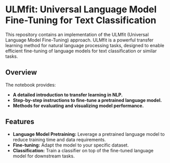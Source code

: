 # ULMfit: Universal Language Model Fine-Tuning for Text Classification

This repository contains an implementation of the ULMfit (Universal Language Model Fine-Tuning) approach. ULMfit is a powerful transfer learning method for natural language processing tasks, designed to enable efficient fine-tuning of language models for text classification or similar tasks.

## Overview

The notebook provides:
- **A detailed introduction to transfer learning in NLP.**
- **Step-by-step instructions to fine-tune a pretrained language model.**
- **Methods for evaluating and visualizing model performance.**

## Features

- **Language Model Pretraining:** Leverage a pretrained language model to reduce training time and data requirements.
- **Fine-tuning:** Adapt the model to your specific dataset.
- **Classification:** Train a classifier on top of the fine-tuned language model for downstream tasks.
